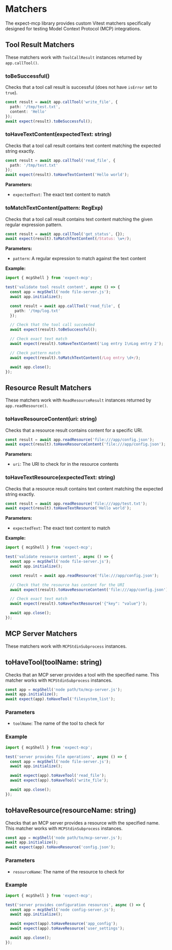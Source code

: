 # Matchers

The expect-mcp library provides custom Vitest matchers specifically designed for testing Model Context Protocol (MCP) integrations.

## Tool Result Matchers

These matchers work with `ToolCallResult` instances returned by `app.callTool()`.

### toBeSuccessful()

Checks that a tool call result is successful (does not have `isError` set to `true`).

```ts
const result = await app.callTool('write_file', {
  path: '/tmp/test.txt',
  content: 'Hello'
});
await expect(result).toBeSuccessful();
```

### toHaveTextContent(expectedText: string)

Checks that a tool call result contains text content matching the expected string exactly.

```ts
const result = await app.callTool('read_file', {
  path: '/tmp/test.txt'
});
await expect(result).toHaveTextContent('Hello world');
```

**Parameters:**
- `expectedText`: The exact text content to match

### toMatchTextContent(pattern: RegExp)

Checks that a tool call result contains text content matching the given regular expression pattern.

```ts
const result = await app.callTool('get_status', {});
await expect(result).toMatchTextContent(/Status: \w+/);
```

**Parameters:**
- `pattern`: A regular expression to match against the text content

**Example:**

```ts
import { mcpShell } from 'expect-mcp';

test('validate tool result content', async () => {
  const app = mcpShell('node file-server.js');
  await app.initialize();

  const result = await app.callTool('read_file', {
    path: '/tmp/log.txt'
  });

  // Check that the tool call succeeded
  await expect(result).toBeSuccessful();

  // Check exact text match
  await expect(result).toHaveTextContent('Log entry 1\nLog entry 2');

  // Check pattern match
  await expect(result).toMatchTextContent(/Log entry \d+/);

  await app.close();
});
```

## Resource Result Matchers

These matchers work with `ReadResourceResult` instances returned by `app.readResource()`.

### toHaveResourceContent(uri: string)

Checks that a resource result contains content for a specific URI.

```ts
const result = await app.readResource('file:///app/config.json');
await expect(result).toHaveResourceContent('file:///app/config.json');
```

**Parameters:**
- `uri`: The URI to check for in the resource contents

### toHaveTextResource(expectedText: string)

Checks that a resource result contains text content matching the expected string exactly.

```ts
const result = await app.readResource('file:///app/test.txt');
await expect(result).toHaveTextResource('Hello world');
```

**Parameters:**
- `expectedText`: The exact text content to match

**Example:**

```ts
import { mcpShell } from 'expect-mcp';

test('validate resource content', async () => {
  const app = mcpShell('node file-server.js');
  await app.initialize();

  const result = await app.readResource('file:///app/config.json');

  // Check that the resource has content for the URI
  await expect(result).toHaveResourceContent('file:///app/config.json');

  // Check exact text match
  await expect(result).toHaveTextResource('{"key": "value"}');

  await app.close();
});
```

## MCP Server Matchers

These matchers work with `MCPStdinSubprocess` instances.

## toHaveTool(toolName: string)

Checks that an MCP server provides a tool with the specified name. This matcher works with `MCPStdinSubprocess` instances.

```ts
const app = mcpShell('node path/to/mcp-server.js');
await app.initialize();
await expect(app).toHaveTool('filesystem_list');
```

### Parameters

- `toolName`: The name of the tool to check for

### Example

```ts
import { mcpShell } from 'expect-mcp';

test('server provides file operations', async () => {
  const app = mcpShell('node file-server.js');
  await app.initialize();

  await expect(app).toHaveTool('read_file');
  await expect(app).toHaveTool('write_file');

  await app.close();
});
```

## toHaveResource(resourceName: string)

Checks that an MCP server provides a resource with the specified name. This matcher works with `MCPStdinSubprocess` instances.

```ts
const app = mcpShell('node path/to/mcp-server.js');
await app.initialize();
await expect(app).toHaveResource('config.json');
```

### Parameters

- `resourceName`: The name of the resource to check for

### Example

```ts
import { mcpShell } from 'expect-mcp';

test('server provides configuration resources', async () => {
  const app = mcpShell('node config-server.js');
  await app.initialize();

  await expect(app).toHaveResource('app_config');
  await expect(app).toHaveResource('user_settings');

  await app.close();
});
```
